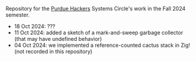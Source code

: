 Repository for the [Purdue Hackers](https://www.purduehackers.com/) Systems Circle's work in the Fall 2024 semester.

- 18 Oct 2024: ???
- 11 Oct 2024: added a sketch of a mark-and-sweep garbage collector (that may have undefined behavior)
- 04 Oct 2024: we implemented a reference-counted cactus stack in Zig! (not recorded in this repository)
